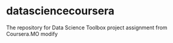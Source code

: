 # datasciencecoursera
The repository for Data Science Toolbox project assignment from Coursera.MO	
modify